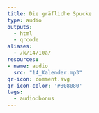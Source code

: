 ```yaml
---
title: Die gräfliche Spucke
type: audio
outputs:
  - html
  - qrcode
aliases:
  - /k/14/10a/
resources:
- name: audio
  src: "14_Kalender.mp3"
qr-icon: comment.svg
qr-icon-color: '#808080'
tags:
  - audio:bonus
---
```

